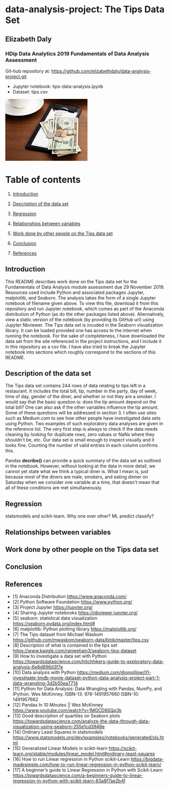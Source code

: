 # data-analysis-project: The Tips Data Set 
## Elizabeth Daly

### HDip Data Analytics 2019 Fundamentals of Data Analysis Assessment

Git-hub repository at:
https://github.com/elizabethdaly/data-analysis-project.git

- Jupyter notebook: tips-data-analysis.ipynb
- Dataset: tips.csv

![Tips](images/tip.jpg)

# Table of contents
1. [Introduction](#introduction)

2. [Description of the data set](#section1)

3. [Regression](section2)
    
3. [Relationships between variables](#section3)
    
4. [Work done by other people on the Tips data set](#section4)
    
5. [Conclusion](#conclusion)

6. [References](#references)

## Introduction <a name="introduction"></a>
This README describes work done on the Tips data set for the Fundamentals of Data Analysis module assessment due 29 November 2019. Resources used include Python and associated packages Jupyter, matplotlib, and Seaborn. The analysis takes the form of a single Jupyter notebook of filename given above. To view this file, download it from this repository and run Jupyter notebook, which comes as part of the Anaconda distribution of Python (as do the other packages listed above). Alternatively, view a static version of the notebook (by providing its GitHub url) using Jupyter Nbviewer. The Tips data set is incuded in the Seaborn visualization library. It can be loaded provided one has access to the internet when running the notebook. For the sake of completeness, I have downloaded the data set from the site referenced in the project instructions, and I include it in this repository as a csv file. I have also tried to break the Jupyter notebook into sections which roughly correspond to the sections of this README.

##  Description of the data set <a name="section1"></a>
The Tips data set contains 244 rows of data relating to tips left in a restaurant. It includes the total bill, tip, number in the party, day of week, time of day, gender of the diner, and whether or not they are a smoker. I would say that the basic question is: does the tip amount depend on the total bill? One can also ask if the other variables influence the tip amount. Some of these questions will be addressed in section 3. <!--put in a ref-->
I often use sites such as Medium.com to see how other people have investigated data sets using Python. Two examples of such exploratory data analyses are given in the reference list. The very first step is always to check if the data needs cleaning by looking for duplicate rows, zero values or NaNs where they shouldn't be, etc. Our data set is small enough to inspect visually and it looks fine. Counting the number of valid entries in each column confirms this. 

Pandas **decribe()** can provide a quick summary of the data set as outlined in the notebook. However, without looking at the data in more detail, we cannot yet state what we think a typical diner is. What I mean is, just because most of the diners are male, smokers, and eating dinner on Saturday when we consider one variable at a time, that doesn't mean that all of these conditions are met simultaneously. 


##  Regression <a name="section2"></a>
statsmodels and scikit-learn. Why one over other? ML predict classify?

## Relationships between variables <a name="section3"></a>

## Work done by other people on the Tips data set <a name="section4"></a>

## Conclusion <a name="conclusion"></a>

## References <a name="references"></a>
- [1]  Anaconda Distribution
https://www.anaconda.com/
- [2] Python Software Foundation
https://www.python.org/
- [3] Project Jupyter
https://jupyter.org/
- [4] Sharing Jupyter notebooks
https://nbviewer.jupyter.org/
- [5] seaborn: statistical data visualization
https://seaborn.pydata.org/index.html#
- [6] matplotlib: Python plotting library
https://matplotlib.org/
- [7] The Tips dataset from Michael Waskom
https://github.com/mwaskom/seaborn-data/blob/master/tips.csv
- [8] Description of what is contained in the tips set
https://www.kaggle.com/ranjeetjain3/seaborn-tips-dataset
- [9] How to investigate a data set with Python
https://towardsdatascience.com/hitchhikers-guide-to-exploratory-data-analysis-6e8d896d3f7e
- [10] Data analysis with Python
https://medium.com/@onpillow/01-investigate-tmdb-movie-dataset-python-data-analysis-project-part-1-data-wrangling-3d2b55ea7714
- [11] Python for Data Analysis: Data Wrangling with Pandas, NumPy, and IPython. 
Wes McKinney. ISBN-13: 978-1491957660 ISBN-10: 1491957662
- [12] Pandas In 10 Minutes || Wes McKinney
https://www.youtube.com/watch?v=1MGCD8SQp3k
- [13] Good description of quartiles on Seaborn plots
https://towardsdatascience.com/analyze-the-data-through-data-visualization-using-seaborn-255e1cd3948e
- [14] Ordinary Least Squares in statsmodels
https://www.statsmodels.org/dev/examples/notebooks/generated/ols.html
- [15] Generalized Linear Models in scikit-learn
https://scikit-learn.org/stable/modules/linear_model.html#ordinary-least-squares
- [16] How to run Linear regression in Python scikit-Learn
https://bigdata-madesimple.com/how-to-run-linear-regression-in-python-scikit-learn/
- [17] A beginner’s guide to Linear Regression in Python with Scikit-Learn
https://towardsdatascience.com/a-beginners-guide-to-linear-regression-in-python-with-scikit-learn-83a8f7ae2b4f
